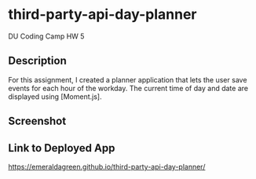 # third-party-api-day-planner
DU Coding Camp HW 5
## Description
For this assignment, I created a planner application that lets the user save events for each hour of the workday. The current time of day and date are displayed using [Moment.js]. 
## Screenshot

## Link to Deployed App 
https://emeraldagreen.github.io/third-party-api-day-planner/ 
